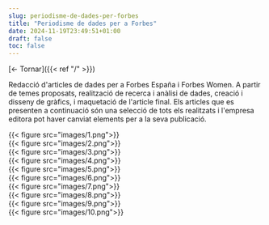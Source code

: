 ```yaml
---
slug: periodisme-de-dades-per-forbes
title: "Periodisme de dades per a Forbes"
date: 2024-11-19T23:49:51+01:00
draft: false
toc: false
---
```


[<- Tornar]({{< ref "/" >}})

Redacció d'articles de dades per a Forbes España i Forbes Women. A partir de temes proposats, realització de recerca i anàlisi de dades, creació i disseny de gràfics, i maquetació de l'article final. Els articles que es presenten a continuació són una selecció de tots els realitzats i l'empresa editora pot haver canviat elements per a la seva publicació.

<div class="grid grid-cols-1 md:grid-cols-2 gap-4">
    <div>{{< figure src="images/1.png">}}</div>
    <div>{{< figure src="images/2.png">}}</div>
    <div>{{< figure src="images/3.png">}}</div>
    <div>{{< figure src="images/4.png">}}</div>
    <div>{{< figure src="images/5.png">}}</div>
    <div>{{< figure src="images/6.png">}}</div>
    <div>{{< figure src="images/7.png">}}</div>
    <div>{{< figure src="images/8.png">}}</div>
    <div>{{< figure src="images/9.png">}}</div>
    <div>{{< figure src="images/10.png">}}</div>
</div>
